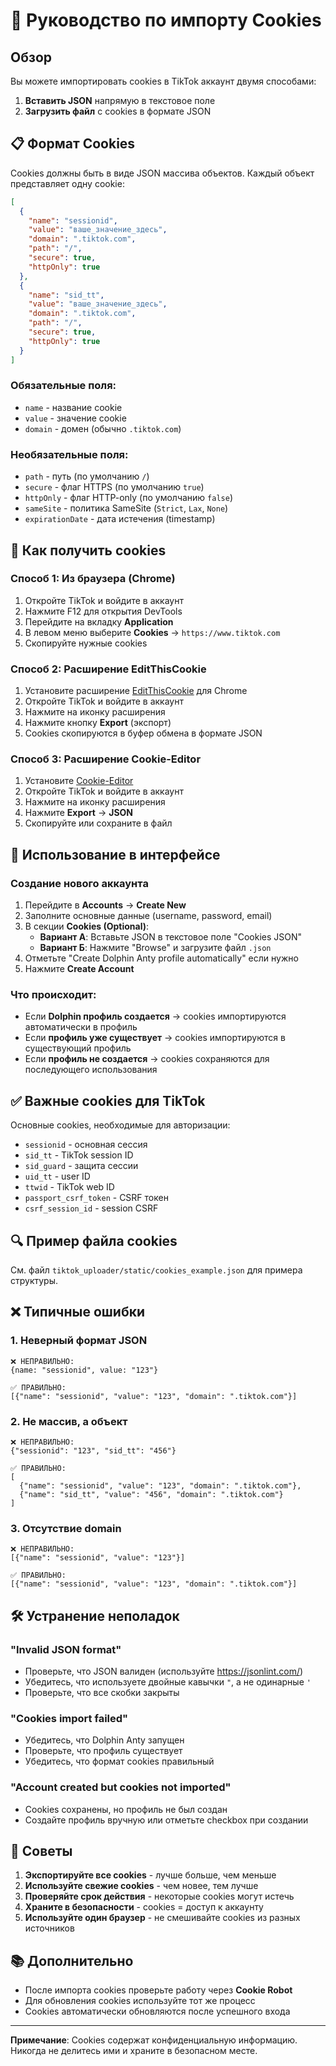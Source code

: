 # 🍪 Руководство по импорту Cookies

## Обзор

Вы можете импортировать cookies в TikTok аккаунт двумя способами:
1. **Вставить JSON** напрямую в текстовое поле
2. **Загрузить файл** с cookies в формате JSON

## 📋 Формат Cookies

Cookies должны быть в виде JSON массива объектов. Каждый объект представляет одну cookie:

```json
[
  {
    "name": "sessionid",
    "value": "ваше_значение_здесь",
    "domain": ".tiktok.com",
    "path": "/",
    "secure": true,
    "httpOnly": true
  },
  {
    "name": "sid_tt",
    "value": "ваше_значение_здесь",
    "domain": ".tiktok.com",
    "path": "/",
    "secure": true,
    "httpOnly": true
  }
]
```

### Обязательные поля:
- `name` - название cookie
- `value` - значение cookie
- `domain` - домен (обычно `.tiktok.com`)

### Необязательные поля:
- `path` - путь (по умолчанию `/`)
- `secure` - флаг HTTPS (по умолчанию `true`)
- `httpOnly` - флаг HTTP-only (по умолчанию `false`)
- `sameSite` - политика SameSite (`Strict`, `Lax`, `None`)
- `expirationDate` - дата истечения (timestamp)

## 🔧 Как получить cookies

### Способ 1: Из браузера (Chrome)

1. Откройте TikTok и войдите в аккаунт
2. Нажмите F12 для открытия DevTools
3. Перейдите на вкладку **Application**
4. В левом меню выберите **Cookies** → `https://www.tiktok.com`
5. Скопируйте нужные cookies

### Способ 2: Расширение EditThisCookie

1. Установите расширение [EditThisCookie](https://chrome.google.com/webstore/detail/editthiscookie/) для Chrome
2. Откройте TikTok и войдите в аккаунт
3. Нажмите на иконку расширения
4. Нажмите кнопку **Export** (экспорт)
5. Cookies скопируются в буфер обмена в формате JSON

### Способ 3: Расширение Cookie-Editor

1. Установите [Cookie-Editor](https://cookie-editor.cgagnier.ca/)
2. Откройте TikTok и войдите в аккаунт
3. Нажмите на иконку расширения
4. Нажмите **Export** → **JSON**
5. Скопируйте или сохраните в файл

## 📝 Использование в интерфейсе

### Создание нового аккаунта

1. Перейдите в **Accounts** → **Create New**
2. Заполните основные данные (username, password, email)
3. В секции **Cookies (Optional)**:
   - **Вариант А**: Вставьте JSON в текстовое поле "Cookies JSON"
   - **Вариант Б**: Нажмите "Browse" и загрузите файл `.json`
4. Отметьте "Create Dolphin Anty profile automatically" если нужно
5. Нажмите **Create Account**

### Что происходит:

- Если **Dolphin профиль создается** → cookies импортируются автоматически в профиль
- Если **профиль уже существует** → cookies импортируются в существующий профиль
- Если **профиль не создается** → cookies сохраняются для последующего использования

## ✅ Важные cookies для TikTok

Основные cookies, необходимые для авторизации:

- `sessionid` - основная сессия
- `sid_tt` - TikTok session ID
- `sid_guard` - защита сессии
- `uid_tt` - user ID
- `ttwid` - TikTok web ID
- `passport_csrf_token` - CSRF токен
- `csrf_session_id` - session CSRF

## 🔍 Пример файла cookies

См. файл `tiktok_uploader/static/cookies_example.json` для примера структуры.

## ❌ Типичные ошибки

### 1. Неверный формат JSON
```
❌ НЕПРАВИЛЬНО:
{name: "sessionid", value: "123"}

✅ ПРАВИЛЬНО:
[{"name": "sessionid", "value": "123", "domain": ".tiktok.com"}]
```

### 2. Не массив, а объект
```
❌ НЕПРАВИЛЬНО:
{"sessionid": "123", "sid_tt": "456"}

✅ ПРАВИЛЬНО:
[
  {"name": "sessionid", "value": "123", "domain": ".tiktok.com"},
  {"name": "sid_tt", "value": "456", "domain": ".tiktok.com"}
]
```

### 3. Отсутствие domain
```
❌ НЕПРАВИЛЬНО:
[{"name": "sessionid", "value": "123"}]

✅ ПРАВИЛЬНО:
[{"name": "sessionid", "value": "123", "domain": ".tiktok.com"}]
```

## 🛠 Устранение неполадок

### "Invalid JSON format"
- Проверьте, что JSON валиден (используйте https://jsonlint.com/)
- Убедитесь, что используете двойные кавычки `"`, а не одинарные `'`
- Проверьте, что все скобки закрыты

### "Cookies import failed"
- Убедитесь, что Dolphin Anty запущен
- Проверьте, что профиль существует
- Убедитесь, что формат cookies правильный

### "Account created but cookies not imported"
- Cookies сохранены, но профиль не был создан
- Создайте профиль вручную или отметьте checkbox при создании

## 🎯 Советы

1. **Экспортируйте все cookies** - лучше больше, чем меньше
2. **Используйте свежие cookies** - чем новее, тем лучше
3. **Проверяйте срок действия** - некоторые cookies могут истечь
4. **Храните в безопасности** - cookies = доступ к аккаунту
5. **Используйте один браузер** - не смешивайте cookies из разных источников

## 📚 Дополнительно

- После импорта cookies проверьте работу через **Cookie Robot**
- Для обновления cookies используйте тот же процесс
- Cookies автоматически обновляются после успешного входа

---

**Примечание**: Cookies содержат конфиденциальную информацию. Никогда не делитесь ими и храните в безопасном месте.



